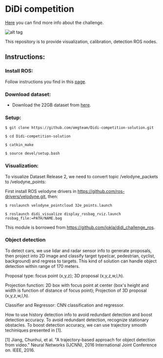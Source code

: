 # DiDi competition 

[Here](https://www.udacity.com/didi-challenge) you can find more info about the challenge. 

![alt tag](https://www.youtube.com/watch?v=8ajTBb6EDWE)

This repository is to provide visualization, calibration, detection ROS nodes.

## Instructions:

### Install ROS:
Follow instructions you find in this <a href="http://wiki.ros.org/ROS/Installation" target="_parent">page</a>.

### Download dataset:
* Download the 22GB dataset from [here](http://academictorrents.com/details/18d7f6be647eb6d581f5ff61819a11b9c21769c7).

### Setup:
`$ git clone https://github.com/omgteam/Didi-competition-solution.git`

`$ cd Didi-competition-solution`

`$ catkin_make`

`$ source devel/setup.bash`

### Visualization:
To visualize Dataset Release 2, we need to convert topic /velodyne_packets to /velodyne_points:

First install ROS velodyne drivers in https://github.com/ros-drivers/velodyne.git, then:

`$ roslaunch velodyne_pointcloud 32e_points.launch`

`$ roslaunch didi_visualize display_rosbag_rviz.launch rosbag_file:=PATH/NAME.bag`

This module is borrowed from https://github.com/jokla/didi_challenge_ros.

### Object detection
To detect cars, we use lidar and radar sensor info to generate proposals, then project into 2D image and classify target type(car, pedestrian, cyclist, background) and regress to targets. This kind of solution can handle object detection within range of 170 meters.

Proposal type: focus point (x,y,z); 3D proposal (x,y,z,w,l,h). 

Projection function: 2D box with focus point at center (box's height and width is function of distance of focus point); Projection of 3D proposal (x,y,z,w,l,h).

Classifier and Regressor: CNN classification and regressor.

How to use history detection info to avoid redundant detection and boost detection accuracy. To avoid redundant detection, recognize stationary obstacles. To boost detection accuracy, we can use trajectory smooth techiniques presented in [1].


[1] Jiang, Chunhui, et al. "A trajectory-based approach for object detection from video." Neural Networks (IJCNN), 2016 International Joint Conference on. IEEE, 2016.


